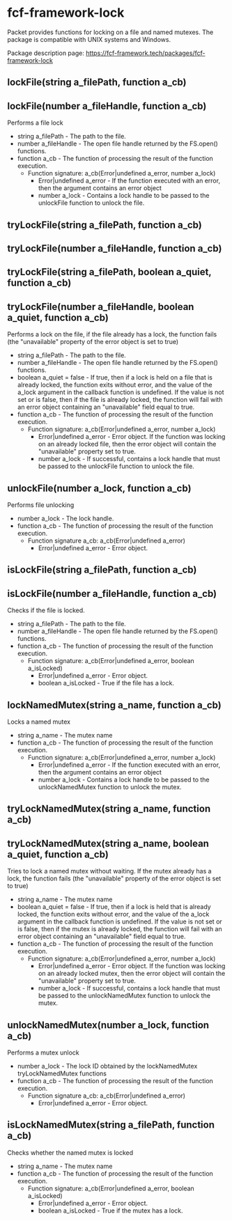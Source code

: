 # fcf-framework-lock

Packet provides functions for locking on a file and named mutexes.
The package is compatible with UNIX systems and Windows.

Package description page: https://fcf-framework.tech/packages/fcf-framework-lock

## lockFile(string a_filePath, function a_cb)
## lockFile(number a_fileHandle, function a_cb)
Performs a file lock
- string a_filePath - The path to the file.
- number a_fileHandle - The open file handle returned by the FS.open() functions.
- function a_cb - The function of processing the result of the function execution.
    - Function signature: a_cb(Error|undefined a_error, number a_lock)
        - Error|undefined a_error - If the function executed with an error, then the argument contains an error object
        - number a_lock - Contains a lock handle to be passed to the unlockFile function to unlock the file.

## tryLockFile(string a_filePath, function a_cb)
## tryLockFile(number a_fileHandle, function a_cb)
## tryLockFile(string a_filePath, boolean a_quiet, function a_cb)
## tryLockFile(number a_fileHandle, boolean a_quiet, function a_cb)
Performs a lock on the file, if the file already has a lock, the function fails (the "unavailable" property of the error object is set to true)
- string a_filePath - The path to the file.
- number a_fileHandle - The open file handle returned by the FS.open() functions.
- boolean a_quiet = false - If true, then if a lock is held on a file that is already locked, the function exits without error, and the value of the a_lock argument in the callback function is undefined. If the value is not set or is false, then if the file is already locked, the function will fail with an error object containing an "unavailable" field equal to true.
- function a_cb - The function of processing the result of the function execution.
    - Function signature: a_cb(Error|undefined a_error, number a_lock)
        - Error|undefined a_error - Error object. If the function was locking on an already locked file, then the error object will contain the "unavailable" property set to true.
        - number a_lock - If successful, contains a lock handle that must be passed to the unlockFile function to unlock the file.

## unlockFile(number a_lock, function a_cb)
Performs file unlocking
- number a_lock - The lock handle.
- function a_cb - The function of processing the result of the function execution.
    - Function signature a_cb: a_cb(Error|undefined a_error)
        - Error|undefined a_error - Error object.

## isLockFile(string a_filePath, function a_cb)
## isLockFile(number a_fileHandle, function a_cb)
Checks if the file is locked.
- string a_filePath - The path to the file.
- number a_fileHandle - The open file handle returned by the FS.open() functions.
- function a_cb - The function of processing the result of the function execution.
    - Function signature: a_cb(Error|undefined a_error, boolean a_isLocked)
        - Error|undefined a_error - Error object.
        - boolean a_isLocked - True if the file has a lock.

## lockNamedMutex(string a_name, function a_cb)
Locks a named mutex
- string a_name - The mutex name
- function a_cb - The function of processing the result of the function execution.
    - Function signature: a_cb(Error|undefined a_error, number a_lock)
        - Error|undefined a_error - If the function executed with an error, then the argument contains an error object
        - number a_lock - Contains a lock handle to be passed to the unlockNamedMutex function to unlock the mutex.

## tryLockNamedMutex(string a_name, function a_cb)
## tryLockNamedMutex(string a_name, boolean a_quiet, function a_cb)
Tries to lock a named mutex without waiting. If the mutex already has a lock, the function fails (the "unavailable" property of the error object is set to true)
- string a_name - The mutex name
- boolean a_quiet = false - If true, then if a lock is held that is already locked, the function exits without error, and the value of the a_lock argument in the callback function is undefined. If the value is not set or is false, then if the mutex is already locked, the function will fail with an error object containing an "unavailable" field equal to true.
- function a_cb - The function of processing the result of the function execution.
    - Function signature: a_cb(Error|undefined a_error, number a_lock)
        - Error|undefined a_error - Error object. If the function was locking on an already locked mutex, then the error object will contain the "unavailable" property set to true.
        - number a_lock - If successful, contains a lock handle that must be passed to the unlockNamedMutex function to unlock the mutex.

## unlockNamedMutex(number a_lock, function a_cb)
Performs a mutex unlock
- number a_lock - The lock ID obtained by the lockNamedMutex tryLockNamedMutex functions
- function a_cb - The function of processing the result of the function execution.
    - Function signature a_cb: a_cb(Error|undefined a_error)
        - Error|undefined a_error - Error object.

## isLockNamedMutex(string a_filePath, function a_cb)
Checks whether the named mutex is locked
- string a_name - The mutex name
- function a_cb - The function of processing the result of the function execution.
    - Function signature: a_cb(Error|undefined a_error, boolean a_isLocked)
        - Error|undefined a_error - Error object.
        - boolean a_isLocked - True if the mutex has a lock.
